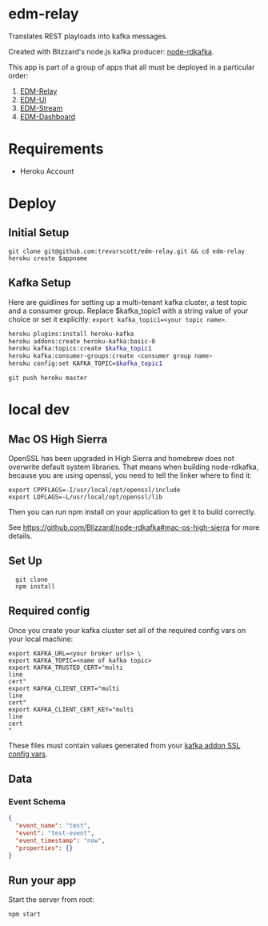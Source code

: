 # edm-relay

Translates REST playloads into kafka messages. 

Created with Blizzard's node.js kafka producer: [node-rdkafka](https://github.com/Blizzard/node-rdkafka).

This app is part of a group of apps that all must be deployed in a particular order:

1. [EDM-Relay](https://github.com/trevorscott/edm-relay)
1. [EDM-UI](https://github.com/trevorscott/edm-ui)
1. [EDM-Stream](https://github.com/trevorscott/edm-stream)
1. [EDM-Dashboard](https://github.com/trevorscott/edm-dashboard)

# Requirements

* Heroku Account


# Deploy

## Initial Setup

```
git clone git@github.com:trevorscott/edm-relay.git && cd edm-relay
heroku create $appname
```

## Kafka Setup

Here are guidlines for setting up a multi-tenant kafka cluster, a test topic and a consumer group. Replace $kafka_topic1 with a string value of your choice or set it explicitly: `export kafka_topic1=<your topic name>`.

```bash
heroku plugins:install heroku-kafka
heroku addons:create heroku-kafka:basic-0 
heroku kafka:topics:create $kafka_topic1
heroku kafka:consumer-groups:create <consumer group name>
heroku config:set KAFKA_TOPIC=$kafka_topic1
```

```
git push heroku master
```

# local dev

## Mac OS High Sierra

OpenSSL has been upgraded in High Sierra and homebrew does not overwrite default system libraries. That means when building node-rdkafka, because you are using openssl, you need to tell the linker where to find it:

```
export CPPFLAGS=-I/usr/local/opt/openssl/include
export LDFLAGS=-L/usr/local/opt/openssl/lib
```

Then you can run npm install on your application to get it to build correctly.

See https://github.com/Blizzard/node-rdkafka#mac-os-high-sierra for more details.

## Set Up
```
  git clone 
  npm install
```

## Required config

Once you create your kafka cluster set all of the required config vars on your local machine:


```
export KAFKA_URL=<your broker urls> \
export KAFKA_TOPIC=<name of kafka topic>
export KAFKA_TRUSTED_CERT="multi
line 
cert"
export KAFKA_CLIENT_CERT="multi
line
cert"
export KAFKA_CLIENT_CERT_KEY="multi
line
cert
"
```

These files must contain values generated from your [kafka addon SSL config vars](https://devcenter.heroku.com/articles/kafka-on-heroku#connecting-to-a-kafka-cluster).

## Data

### Event Schema

```json
{
  "event_name": "test",
  "event": "test-event",
  "event_timestamp": "now",
  "properties": {}
}
```

## Run your app

Start the server from root:

```
npm start
```
